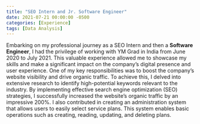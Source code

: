 ```yaml
---
title: "SEO Intern and Jr. Software Engineer"
date: 2021-07-21 00:00:00 -0500
categories: [Experience]
tags: [Data Analysis]
---
```

Embarking on my professional journey as a SEO Intern and then a __Software Engineer__, I had the privilege of working with YM Grad in India from June 2020 to July 2021. This valuable experience allowed me to showcase my skills and make a significant impact on the company’s digital presence and user experience. One of my key responsibilities was to boost the company’s website visibility and drive organic traffic. To achieve this, I delved into extensive research to identify high-potential keywords relevant to the industry. By implementing effective search engine optimization (SEO) strategies, I successfully increased the website’s organic traffic by an impressive 200%. I also contributed in creating an administration system that allows users to easily select service plans. This system enables basic operations such as creating, reading, updating, and deleting plans.